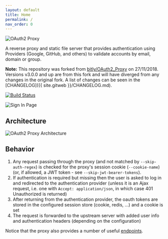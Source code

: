 ```yaml
---
layout: default
title: Home
permalink: /
nav_order: 0
---
```


![OAuth2 Proxy](/logos/OAuth2_Proxy_horizontal.svg)

A reverse proxy and static file server that provides authentication using Providers (Google, GitHub, and others)
to validate accounts by email, domain or group.

**Note:** This repository was forked from [bitly/OAuth2_Proxy](https://github.com/bitly/oauth2_proxy) on 27/11/2018.
Versions v3.0.0 and up are from this fork and will have diverged from any changes in the original fork.
A list of changes can be seen in the [CHANGELOG]({{ site.gitweb }}/CHANGELOG.md).

[![Build Status](https://secure.travis-ci.org/oauth2-proxy/oauth2-proxy.svg?branch=master)](http://travis-ci.org/oauth2-proxy/oauth2-proxy)

![Sign In Page](https://cloud.githubusercontent.com/assets/45028/4970624/7feb7dd8-6886-11e4-93e0-c9904af44ea8.png)

## Architecture

![OAuth2 Proxy Architecture](https://cloud.githubusercontent.com/assets/45028/8027702/bd040b7a-0d6a-11e5-85b9-f8d953d04f39.png)

## Behavior

1. Any request passing through the proxy (and not matched by `--skip-auth-regex`) is checked for the proxy's session cookie (`--cookie-name`) (or, if allowed, a JWT token - see `--skip-jwt-bearer-tokens`). 
2. If authentication is required but missing then the user is asked to log in and redirected to the authentication provider (unless it is an Ajax request, i.e. one with `Accept: application/json`, in which case 401 Unauthorized is returned)
3. After returning from the authentication provider, the oauth tokens are stored in the configured session store (cookie, redis, ...) and a cookie is set
4. The request is forwarded to the upstream server with added user info and authentication headers (depending on the configuration)

Notice that the proxy also provides a number of useful [endpoints](/oauth2-proxy/endpoints).
